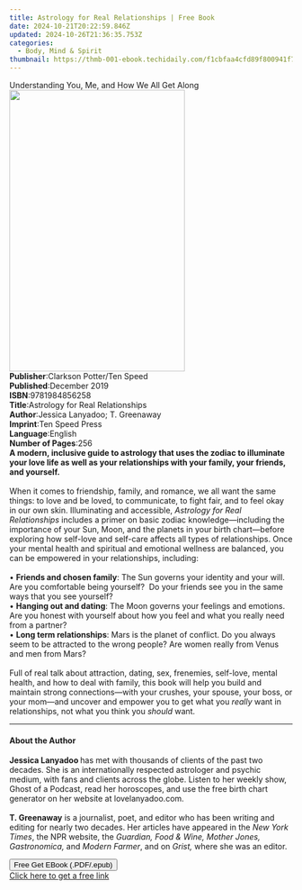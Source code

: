 ```yaml
---
title: Astrology for Real Relationships | Free Book
date: 2024-10-21T20:22:59.846Z
updated: 2024-10-26T21:36:35.753Z
categories:
  - Body, Mind & Spirit
thumbnail: https://thmb-001-ebook.techidaily.com/f1cbfaa4cfd89f800941f767e8b6a574b47b2f85ac2a7337f75fa7aa8e952b1b.jpg
---
```

<main id="book-container">
  <div class="flex flex-col">
    <div class="book-brief flex-1 py-6 px-4 sm:p-6 md:py-10 md:px-8">
      <!-- brief-->
      <div class="book-brief-main">
        Understanding You, Me, and How We All Get Along
      </div>
    </div>
    <div
      class="book-meta-info flex-1 grid gap-4 col-start-1 col-end-3 row-start-1 sm:mb-6 sm:grid-cols-4 lg:gap-6 lg:col-start-2 lg:row-end-6 lg:row-span-6 lg:mb-0"
    >
      <div
        class="book-meta-info-left place-content-center mt-4 p-4 text-sm leading-6 col-start-2 col-span-2 dark:text-slate-400"
      >
        <img
          class="w-full h-500 object-cover rounded-lg sm:h-255 sm:col-span-2 lg:col-span-full"
          src="https://img-001-ebook.techidaily.com/8d5541056daee228cbf9e2570bf6b242bb9946007cc6d5f6d309cb5c74fd1749.jpg"
          alt=""
          width="312"
          height="500"
        />
      </div>
      <div
        class="book-meta-info-right mt-2 col-start-1 row-start-2 col-span-3 self-center"
      >
        <!-- meta data  -->
        <div class="flex flex-col px-4 md:px-8">
          <div class="flex-1">
            <strong>Publisher</strong>:<span class="px-2"
              >Clarkson Potter/Ten Speed</span
            >
          </div>
          <div class="flex-1">
            <strong>Published</strong>:<span class="px-2">December 2019</span>
          </div>
          <div class="flex-1">
            <strong>ISBN</strong>:<span class="px-2">9781984856258</span>
          </div>
          <div class="flex-1">
            <strong>Title</strong>:<span class="px-2"
              >Astrology for Real Relationships</span
            >
          </div>
          <div class="flex-1">
            <strong>Author</strong>:<span class="px-2"
              >Jessica Lanyadoo; T. Greenaway</span
            >
          </div>
          <div class="flex-1">
            <strong>Imprint</strong>:<span class="px-2">Ten Speed Press</span>
          </div>
          <div class="flex-1">
            <strong>Language</strong>:<span class="px-2">English</span>
          </div>
          <div class="flex-1">
            <strong>Number of Pages</strong>:<span class="px-2">256</span>
          </div>
        </div>
      </div>
    </div>
    <div class="book-description flex-1 py-6 px-4 sm:p-6 md:py-10 md:px-8">
      <div class="book-description-main">
        <div accordion-content="" id="description">
          <b
            >A modern, inclusive guide to astrology that uses the zodiac
            to&nbsp;illuminate your love life as well as your relationships with
            your family, your friends, and yourself.</b
          ><br />&nbsp;<br />When it comes to friendship, family, and romance,
          we all want the same things: to love and be loved, to communicate, to
          fight fair, and to feel okay in our own skin. Illuminating and
          accessible,&nbsp;<i>Astrology for Real Relationships&nbsp;</i>includes
          a primer on basic zodiac knowledge—including the importance of your
          Sun, Moon, and the planets in your birth chart—before exploring how
          self-love and self-care affects all types of relationships.&nbsp;Once
          your mental health and spiritual and emotional wellness are balanced,
          you can be empowered in your relationships, including:<br />&nbsp;<br />•&nbsp;<b
            >Friends and chosen family</b
          >: The Sun governs your identity and your will.&nbsp; Are you
          comfortable being yourself?&nbsp; Do your friends see you in the same
          ways that you see yourself?<br />•&nbsp;<b>Hanging out and dating</b>:
          The Moon governs your feelings and emotions. Are you honest with
          yourself about how you feel and what you really need from a
          partner?<br />•&nbsp;<b>Long term relationships</b>: Mars is the
          planet of conflict. Do you always seem to be attracted to the wrong
          people? Are women really from Venus and men from Mars?&nbsp;<br />&nbsp;<br />Full
          of real talk about attraction, dating, sex, frenemies, self-love,
          mental health, and how to deal with family, this book will help you
          build and maintain strong connections—with your crushes, your spouse,
          your boss, or your mom—and uncover and empower you to get what
          you&nbsp;<i>really</i>&nbsp;want in relationships, not what you think
          you&nbsp;<i>should</i>&nbsp;want.
        </div>
        <div class="accordion-fader"></div>
      </div>
    </div>
    <div class="book-excerpts flex-1 py-6 px-4 sm:p-6 md:py-10 md:px-8">
      <!-- excerpts-->
      <div class="book-excerpts-main">
        <hr />
        <h4 class="placeholder placeholder-heading">
          <span>About the Author</span>
        </h4>
        <p>
          <b>Jessica Lanyadoo </b>has met with thousands of clients of the past
          two decades. She is an internationally respected astrologer and
          psychic medium, with fans and clients across the globe. Listen to her
          weekly show, Ghost of a Podcast, read her horoscopes, and use the free
          birth chart generator on her website at lovelanyadoo.com.
          <br /><br /><b>T. Greenaway</b> is a journalist, poet, and editor who
          has been writing and editing for nearly two decades. Her articles have
          appeared in the <i>New York Times</i>, the NPR website, the<i>
            Guardian, Food &amp; Wine, Mother Jones, Gastronomica,</i
          >
          and <i>Modern Farmer</i>, and on <i>Grist,</i> where she was an
          editor.
        </p>
      </div>
    </div>
    <div
      class="book-about-author flex-1 py-6 px-4 sm:p-6 md:py-10 md:px-8"
    ></div>
    <div class="book-free-get flex-1 py-6 px-4 sm:p-6 md:py-10 md:px-8">
      <button
        id="btn-free-get"
        class="bg-blue-500 hover:bg-blue-700 text-white font-bold py-2 px-4 rounded"
      >
        Free Get EBook (.PDF/.epub)
      </button>
      <div id="countdown-display" class="px-2 text-lg mt-2"></div>
      <a
        id="free-link"
        class="hidden bg-blue-500 hover:bg-blue-700 text-white font-bold py-2 px-4 rounded"
        href="https://www.ebooks.com/en-us/book/209579242/astrology-for-real-relationships/jessica-lanyadoo/"
        target="_blank"
        >Click here to get a free link</a
      >
    </div>
    <script>
      let countdownTime = 0;
      let countdownInterval = null;
      document
        .getElementById('btn-free-get')
        .addEventListener('click', startCountdown);
      function startCountdown() {
        countdownTime = new Date().getTime() + 60000 * 3;
        countdownInterval = setInterval(updateCountdown, 1000);
        document.getElementById('btn-free-get').disabled = true;
        document
          .getElementById('btn-free-get')
          .classList.add('bg-gray-500', 'cursor-not-allowed');
      }
      function updateCountdown() {
        let currentTime = new Date().getTime();
        let timeLeft = countdownTime - currentTime;
        let secondsLeft = Math.floor(timeLeft / 1000);
        document.getElementById('countdown-display').innerHTML =
          `Remaining time: ${secondsLeft} seconds.`;
        if (secondsLeft <= 0) {
          clearInterval(countdownInterval);
          document.getElementById('btn-free-get').classList.add('hidden');
          document.getElementById('free-link').classList.remove('hidden');
          document.getElementById('countdown-display').innerHTML = '';
        }
      }
    </script>
  </div>
</main>

<ins class="adsbygoogle"
      style="display:block"
      data-ad-client="ca-pub-7571918770474297"
      data-ad-slot="8358498916"
      data-ad-format="auto"
      data-full-width-responsive="true"></ins>
    